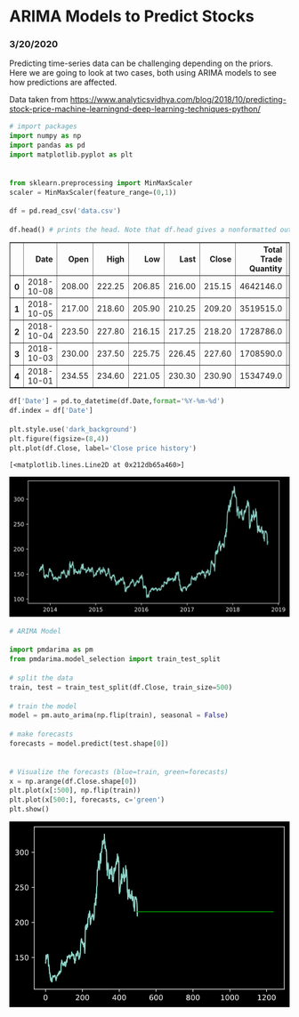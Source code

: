 # ARIMA Models to Predict Stocks

### 3/20/2020

Predicting time-series data can be challenging depending on the priors. Here we are going to look at two cases, both using ARIMA models to see how predictions are affected.

Data taken from https://www.analyticsvidhya.com/blog/2018/10/predicting-stock-price-machine-learningnd-deep-learning-techniques-python/



```python
# import packages
import numpy as np 
import pandas as pd 
import matplotlib.pyplot as plt 


from sklearn.preprocessing import MinMaxScaler
scaler = MinMaxScaler(feature_range=(0,1))

df = pd.read_csv('data.csv')

df.head() # prints the head. Note that df.head gives a nonformatted output. df.head() is nice and pretty
```




<div>
<style scoped>
    .dataframe tbody tr th:only-of-type {
        vertical-align: middle;
    }

    .dataframe tbody tr th {
        vertical-align: top;
    }

    .dataframe thead th {
        text-align: right;
    }
</style>
<table border="1" class="dataframe">
  <thead>
    <tr style="text-align: right;">
      <th></th>
      <th>Date</th>
      <th>Open</th>
      <th>High</th>
      <th>Low</th>
      <th>Last</th>
      <th>Close</th>
      <th>Total Trade Quantity</th>
      <th>Turnover (Lacs)</th>
    </tr>
  </thead>
  <tbody>
    <tr>
      <th>0</th>
      <td>2018-10-08</td>
      <td>208.00</td>
      <td>222.25</td>
      <td>206.85</td>
      <td>216.00</td>
      <td>215.15</td>
      <td>4642146.0</td>
      <td>10062.83</td>
    </tr>
    <tr>
      <th>1</th>
      <td>2018-10-05</td>
      <td>217.00</td>
      <td>218.60</td>
      <td>205.90</td>
      <td>210.25</td>
      <td>209.20</td>
      <td>3519515.0</td>
      <td>7407.06</td>
    </tr>
    <tr>
      <th>2</th>
      <td>2018-10-04</td>
      <td>223.50</td>
      <td>227.80</td>
      <td>216.15</td>
      <td>217.25</td>
      <td>218.20</td>
      <td>1728786.0</td>
      <td>3815.79</td>
    </tr>
    <tr>
      <th>3</th>
      <td>2018-10-03</td>
      <td>230.00</td>
      <td>237.50</td>
      <td>225.75</td>
      <td>226.45</td>
      <td>227.60</td>
      <td>1708590.0</td>
      <td>3960.27</td>
    </tr>
    <tr>
      <th>4</th>
      <td>2018-10-01</td>
      <td>234.55</td>
      <td>234.60</td>
      <td>221.05</td>
      <td>230.30</td>
      <td>230.90</td>
      <td>1534749.0</td>
      <td>3486.05</td>
    </tr>
  </tbody>
</table>
</div>




```python
df['Date'] = pd.to_datetime(df.Date,format='%Y-%m-%d')
df.index = df['Date']

plt.style.use('dark_background')
plt.figure(figsize=(8,4))
plt.plot(df.Close, label='Close price history')
```




    [<matplotlib.lines.Line2D at 0x212db65a460>]




![svg](StockMarket_files/StockMarket_2_1.svg)



```python
# ARIMA Model

import pmdarima as pm
from pmdarima.model_selection import train_test_split

# split the data
train, test = train_test_split(df.Close, train_size=500)

# train the model
model = pm.auto_arima(np.flip(train), seasonal = False)

# make forecasts
forecasts = model.predict(test.shape[0])


# Visualize the forecasts (blue=train, green=forecasts)
x = np.arange(df.Close.shape[0])
plt.plot(x[:500], np.flip(train))
plt.plot(x[500:], forecasts, c='green')
plt.show()

```


![svg](StockMarket_files/StockMarket_3_0.svg)

